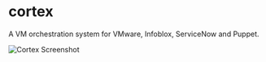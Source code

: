# cortex
A VM orchestration system for VMware, Infoblox, ServiceNow and Puppet.

![Cortex Screenshot](http://evad.io/shoots/20160122_172538.png)
